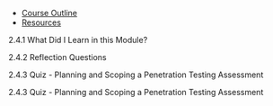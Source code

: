 - [Course Outline](https://www.netacad.com/?id=80c156bc-84a4-47c9-a233-5eafe7bdde82&tab=curriculum&view=96e63799-c720-527b-9008-056d3e0871e3#)
- [Resources](https://www.netacad.com/?id=80c156bc-84a4-47c9-a233-5eafe7bdde82&tab=curriculum&view=96e63799-c720-527b-9008-056d3e0871e3#)

2.4.1 What Did I Learn in this Module?

2.4.2 Reflection Questions

2.4.3 Quiz - Planning and Scoping a Penetration Testing Assessment

2.4.3 Quiz - Planning and Scoping a Penetration Testing Assessment